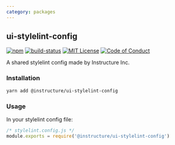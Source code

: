```yaml
---
category: packages
---
```


## ui-stylelint-config

[![npm][npm]][npm-url]
[![build-status][build-status]][build-status-url]
[![MIT License][license-badge]][LICENSE]
[![Code of Conduct][coc-badge]][coc]

A shared stylelint config made by Instructure Inc.

### Installation

```sh
yarn add @instructure/ui-stylelint-config
```

### Usage

In your stylelint config file:

```js
/* stylelint.config.js */
module.exports = require('@instructure/ui-stylelint-config')
```

[npm]: https://img.shields.io/npm/v/@instructure/ui-stylelint-config.svg
[npm-url]: https://npmjs.com/package/@instructure/ui-stylelint-config

[build-status]: https://travis-ci.org/instructure/instructure-ui.svg?branch=master
[build-status-url]: https://travis-ci.org/instructure/instructure-ui "Travis CI"

[license-badge]: https://img.shields.io/npm/l/instructure-ui.svg?style=flat-square
[license]: https://github.com/instructure/instructure-ui/blob/master/LICENSE

[coc-badge]: https://img.shields.io/badge/code%20of-conduct-ff69b4.svg?style=flat-square
[coc]: https://github.com/instructure/instructure-ui/blob/master/CODE_OF_CONDUCT.md
